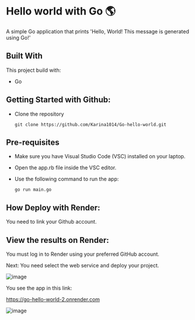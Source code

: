 # Hello world with Go 🌎

A simple Go application that prints 'Hello, World! This message is generated using Go!'

## Built With

This project build with:
 * Go

## Getting Started with Github: 
* Clone the repository

    ```
    git clone https://github.com/Karina1014/Go-hello-world.git
    ```


## Pre-requisites

* Make sure you have Visual Studio Code (VSC) installed on your laptop.

* Open the app.rb file inside the VSC editor.

* Use the following command to run the app:

    ```
    go run main.go
    ```

## How Deploy with Render:

You need to link your Github account.

## View the results on Render:
You must log in to Render using your preferred GitHub account.

Next: You need select the web service and deploy your project.

![image](https://github.com/user-attachments/assets/b96ff8a2-a805-4468-b054-f2d08334f7c8)

You see the app in this link: 

https://go-hello-world-2.onrender.com

![image](https://github.com/user-attachments/assets/e2fe0274-39e6-4d12-a3f2-8ca8108ef2c7)

